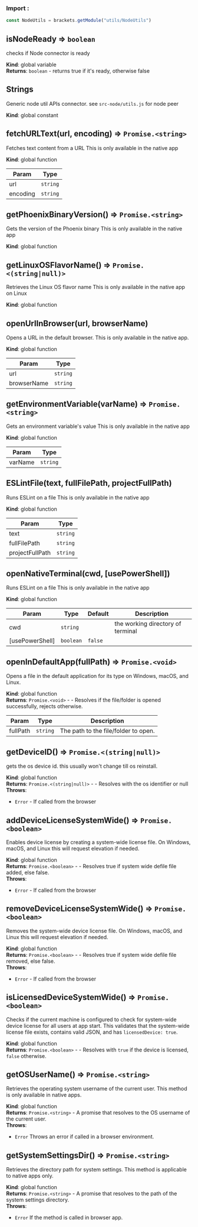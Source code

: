 ### Import :
```js
const NodeUtils = brackets.getModule("utils/NodeUtils")
```

<a name="isNodeReady"></a>

## isNodeReady ⇒ <code>boolean</code>
checks if Node connector is ready

**Kind**: global variable  
**Returns**: <code>boolean</code> - returns true if it's ready, otherwise false  
<a name="Strings"></a>

## Strings
Generic node util APIs connector. see `src-node/utils.js` for node peer

**Kind**: global constant  
<a name="fetchURLText"></a>

## fetchURLText(url, encoding) ⇒ <code>Promise.&lt;string&gt;</code>
Fetches text content from a URL
This is only available in the native app

**Kind**: global function  

| Param | Type |
| --- | --- |
| url | <code>string</code> | 
| encoding | <code>string</code> | 

<a name="getPhoenixBinaryVersion"></a>

## getPhoenixBinaryVersion() ⇒ <code>Promise.&lt;string&gt;</code>
Gets the version of the Phoenix binary
This is only available in the native app

**Kind**: global function  
<a name="getLinuxOSFlavorName"></a>

## getLinuxOSFlavorName() ⇒ <code>Promise.&lt;(string\|null)&gt;</code>
Retrieves the Linux OS flavor name
This is only available in the native app on Linux

**Kind**: global function  
<a name="openUrlInBrowser"></a>

## openUrlInBrowser(url, browserName)
Opens a URL in the default browser.
This is only available in the native app.

**Kind**: global function  

| Param | Type |
| --- | --- |
| url | <code>string</code> | 
| browserName | <code>string</code> | 

<a name="getEnvironmentVariable"></a>

## getEnvironmentVariable(varName) ⇒ <code>Promise.&lt;string&gt;</code>
Gets an environment variable's value
This is only available in the native app

**Kind**: global function  

| Param | Type |
| --- | --- |
| varName | <code>string</code> | 

<a name="ESLintFile"></a>

## ESLintFile(text, fullFilePath, projectFullPath)
Runs ESLint on a file
This is only available in the native app

**Kind**: global function  

| Param | Type |
| --- | --- |
| text | <code>string</code> | 
| fullFilePath | <code>string</code> | 
| projectFullPath | <code>string</code> | 

<a name="openNativeTerminal"></a>

## openNativeTerminal(cwd, [usePowerShell])
Runs ESLint on a file
This is only available in the native app

**Kind**: global function  

| Param | Type | Default | Description |
| --- | --- | --- | --- |
| cwd | <code>string</code> |  | the working directory of terminal |
| [usePowerShell] | <code>boolean</code> | <code>false</code> |  |

<a name="openInDefaultApp"></a>

## openInDefaultApp(fullPath) ⇒ <code>Promise.&lt;void&gt;</code>
Opens a file in the default application for its type on Windows, macOS, and Linux.

**Kind**: global function  
**Returns**: <code>Promise.&lt;void&gt;</code> - - Resolves if the file/folder is opened successfully, rejects otherwise.  

| Param | Type | Description |
| --- | --- | --- |
| fullPath | <code>string</code> | The path to the file/folder to open. |

<a name="getDeviceID"></a>

## getDeviceID() ⇒ <code>Promise.&lt;(string\|null)&gt;</code>
gets the os device id. this usually won't change till os reinstall.

**Kind**: global function  
**Returns**: <code>Promise.&lt;(string\|null)&gt;</code> - - Resolves with the os identifier or null  
**Throws**:

- <code>Error</code> - If called from the browser

<a name="addDeviceLicenseSystemWide"></a>

## addDeviceLicenseSystemWide() ⇒ <code>Promise.&lt;boolean&gt;</code>
Enables device license by creating a system-wide license file.
On Windows, macOS, and Linux this will request elevation if needed.

**Kind**: global function  
**Returns**: <code>Promise.&lt;boolean&gt;</code> - - Resolves true if system wide defile file added, else false.  
**Throws**:

- <code>Error</code> - If called from the browser

<a name="removeDeviceLicenseSystemWide"></a>

## removeDeviceLicenseSystemWide() ⇒ <code>Promise.&lt;boolean&gt;</code>
Removes the system-wide device license file.
On Windows, macOS, and Linux this will request elevation if needed.

**Kind**: global function  
**Returns**: <code>Promise.&lt;boolean&gt;</code> - - Resolves true if system wide defile file removed, else false.  
**Throws**:

- <code>Error</code> - If called from the browser

<a name="isLicensedDeviceSystemWide"></a>

## isLicensedDeviceSystemWide() ⇒ <code>Promise.&lt;boolean&gt;</code>
Checks if the current machine is configured to check for system-wide device license for all users at app start.
This validates that the system-wide license file exists, contains valid JSON, and has `licensedDevice: true`.

**Kind**: global function  
**Returns**: <code>Promise.&lt;boolean&gt;</code> - - Resolves with `true` if the device is licensed, `false` otherwise.  
<a name="getOSUserName"></a>

## getOSUserName() ⇒ <code>Promise.&lt;string&gt;</code>
Retrieves the operating system username of the current user.
This method is only available in native apps.

**Kind**: global function  
**Returns**: <code>Promise.&lt;string&gt;</code> - A promise that resolves to the OS username of the current user.  
**Throws**:

- <code>Error</code> Throws an error if called in a browser environment.

<a name="getSystemSettingsDir"></a>

## getSystemSettingsDir() ⇒ <code>Promise.&lt;string&gt;</code>
Retrieves the directory path for system settings. This method is applicable to native apps only.

**Kind**: global function  
**Returns**: <code>Promise.&lt;string&gt;</code> - A promise that resolves to the path of the system settings directory.  
**Throws**:

- <code>Error</code> If the method is called in browser app.

